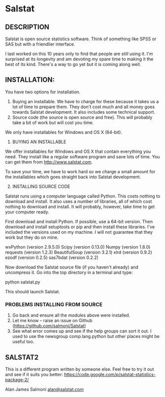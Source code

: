 # Salstat 

## DESCRIPTION

Salstat is open source statistics software. Think of something like SPSS or SAS but with a friendlier interface. 

I last worked on this 10 years only to find that people are *still* using it. I'm surprised at its longevity and am devoting my spare time to making it the best of its kind. There's a way to go yet but it is coming along well. 


## INSTALLATION:

You have two options for installation. 

1. Buying an installable. We have to charge for these because it takes us a lot of time to prepare them. They don't cost much and all money goes towards Salstat development. It also includes some technical support.
2. Source code (the source is open source and free). This will probably take a bit of work but will cost you time.

We only have installables for Windows and OS X (64-bit).

1. BUYING AN INSTALLABLE

We offer installables for Windows and OS X that contain everything you need. They install like a regular software program and save lots of time. You can get them from http://www.salstat.com. 

To save your time, we have to work hard so we charge a small amount for the installables which goes straight back into Salstat development. 

2. INSTALLING SOURCE CODE

Salstat runs using a computer language called Python. This costs nothing to download and install. It also uses a number of libraries, all of which cost nothing to download and install. It will probably, however, take time to get your computer ready. 

First download and install Python. If possible, use a 64-bit version. 
Then download and install setuptools or pip and then install these libraries. I've included the versions used on my machine. I will not guarantee that they work but they do on mine. 

wxPython		(version 2.9.5.0)
Scipy			(version 0.13.0)
Numpy			(version 1.8.0)
requests		(version 1.2.3)
BeautifulSoup	(version 3.2.1)
xlrd			(version 0.9.2)
ezodf			(version 0.2.5) 
sas7bdat		(version 0.2.2)

Now download the Salstat source file (if you haven't already) and uncompress it. Go into the top directory in a terminal and type:

python salstat.py

This should launch Salstat.


### PROBLEMS INSTALLING FROM SOURCE

1. Go back and ensure all the modules above were installed.
2. Let me know – raise an issue on Github (https://github.com/salmoni/Salstat)
3. See what error comes up and see if the help groups can sort it out. I used to use the newsgroup comp.lang.python but other places might be useful too. 


## SALSTAT2 

This is a different program written by someone else. Feel free to try it out and see if it suits you better: https://code.google.com/p/salstat-statistics-package-2/

Alan James Salmoni
alan@salstat.com


